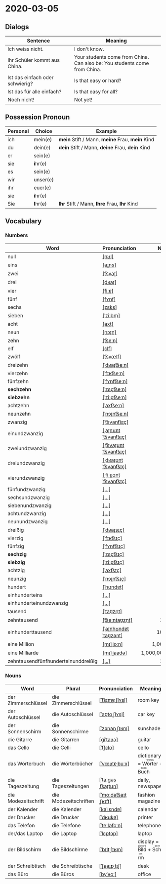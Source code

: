 # 2020-03-05

## Dialogs

| Sentence                        | Meaning                                                                        |
| ------------------------------- | ------------------------------------------------------------------------------ |
| Ich weiss nicht.                | I don't know.                                                                  |
| Ihr Schüler kommt aus China.    | Your students come from China.<br />Can also be: You students come from China. |
| Ist das einfach oder schwierig? | Is that easy or hard?                                                          |
| Ist das für alle einfach?       | Is that easy for all?                                                          |
| Noch nicht!                     | Not yet!                                                                       |

## Possession Pronoun

| Personal | Choice     | Example                                              |
| -------- | ---------- | ---------------------------------------------------- |
| ich      | mein(e)    | **mein** Stift / Mann, **meine** Frau, **mein** Kind |
| du       | dein(e)    | **dein** Stift / Mann, **deine** Frau, **dein** Kind |
| er       | sein(e)    |                                                      |
| sie      | **i**hr(e) |                                                      |
| es       | sein(e)    |                                                      |
| wir      | unser(e)   |                                                      |
| ihr      | euer(e)    |                                                      |
| sie      | **i**hr(e) |                                                      |
| Sie      | **I**hr(e) | **Ihr** Stift / Mann, **Ihre** Frau, **Ihr** Kind    |

## Vocabulary

### Numbers

| Word                                | Pronunciation                                                                                          | Number        |
| ----------------------------------- | ------------------------------------------------------------------------------------------------------ | -------------:|
| null                                | [[nʊl]](https://cdn.duden.de/_media_/audio/ID4173911_195019401.mp3)                                    | 0             |
| eins                                | [[aɪ̯ns]](https://cdn.duden.de/_media_/audio/ID4110550_344112529.mp3)                                  | 1             |
| zwei                                | [[t͡svaɪ̯]](https://cdn.duden.de/_media_/audio/ID4115217_127924941.mp3)                                | 2             |
| drei                                | [[dʁaɪ̯]](https://cdn.duden.de/_media_/audio/ID4111414_101312266.mp3)                                  | 3             |
| vier                                | [[fiːɐ̯]](https://cdn.duden.de/_media_/audio/ID4109083_141481043.mp3)                                  | 4             |
| fünf                                | [[fʏnf]](https://cdn.duden.de/_media_/audio/ID4106886_502614935.mp3)                                   | 5             |
| sechs                               | [[zɛks]](https://cdn.duden.de/_media_/audio/ID4106490_161577247.mp3)                                   | 6             |
| sieben                              | [[ˈziːbm̩]](https://cdn.duden.de/_media_/audio/ID4109274_285376681.mp3)                                | 7             |
| acht                                | [[axt]](https://cdn.duden.de/_media_/audio/ID4109119_303027453.mp3)                                    | 8             |
| neun                                | [[nɔɪ̯n]](https://cdn.duden.de/_media_/audio/ID4110239_268612089.mp3)                                  | 9             |
| zehn                                | [[t͡seːn]](https://cdn.duden.de/_media_/audio/ID4110750_123613275.mp3)                                 | 10            |
| elf                                 | [[ɛlf]](https://cdn.duden.de/_media_/audio/ID4139383_387497936.mp3)                                    | 11            |
| zwölf                               | [[t͡svœlf]](https://cdn.duden.de/_media_/audio/ID4119295_344685787.mp3)                                | 12            |
| dreizehn                            | [[ˈdʁaɪ̯t͡seːn]](https://cdn.duden.de/_media_/audio/ID4137086_116286710.mp3)                           | 13            |
| vierzehn                            | [[ˈfɪʁt͡seːn]](https://cdn.duden.de/_media_/audio/ID4106777_231383551.mp3)                             | 14            |
| fünfzehn                            | [[ˈfʏnft͡seːn]](https://upload.wikimedia.org/wikipedia/commons/8/87/De-f%C3%BCnfzehn.ogg)              | 15            |
| **sechzehn**                        | [[ˈzɛçt͡seːn]](https://cdn.duden.de/_media_/audio/ID4113740_24587710.mp3)                              | 16            |
| **siebzehn**                        | [[ˈziːpt͡seːn]](https://upload.wikimedia.org/wikipedia/commons/e/ed/De-siebzehn.ogg)                   | 17            |
| achtzehn                            | [[ˈaxt͡seːn]](https://upload.wikimedia.org/wikipedia/commons/e/ef/De-achtzehn.ogg)                     | 18            |
| neunzehn                            | [[ˈnɔɪ̯nt͡seːn]](https://upload.wikimedia.org/wikipedia/commons/0/0a/De-neunzehn.ogg)                  | 19            |
| zwanzig                             | [[ˈt͡svant͡sɪç]](https://cdn.duden.de/_media_/audio/ID4134754_379376548.mp3)                           | 20            |
| einundzwanzig                       | [[ˌaɪ̯nʊntˈt͡svant͡sɪç]](https://upload.wikimedia.org/wikipedia/commons/6/63/De-einundzwanzig.ogg)     | 21            |
| zweiundzwanzig                      | [[ˌt͡svaɪ̯ʊntˈt͡svant͡sɪç]](https://upload.wikimedia.org/wikipedia/commons/b/b8/De-zweiundzwanzig.ogg) | 22            |
| dreiundzwanzig                      | [[ˌdʁaɪ̯ʊntˈt͡svant͡sɪç]](https://upload.wikimedia.org/wikipedia/commons/f/fa/De-dreiundzwanzig.ogg)   | 23            |
| vierundzwanzig                      | [[ˌfiːɐ̯ʊntˈt͡svant͡sɪç]](https://upload.wikimedia.org/wikipedia/commons/1/15/De-vierundzwanzig.ogg)   | 24            |
| fünfundzwanzig                      | [[…]](https://soundoftext.nyc3.digitaloceanspaces.com/3fd1ce10-f79d-11e7-b289-2f4fa9c8406d.mp3)        | 25            |
| sechsundzwanzig                     | [[…]](https://soundoftext.nyc3.digitaloceanspaces.com/47eab620-f79d-11e7-b289-2f4fa9c8406d.mp3)        | 26            |
| siebenundzwanzig                    | [[…]](https://soundoftext.nyc3.digitaloceanspaces.com/4ee5d220-f79d-11e7-b289-2f4fa9c8406d.mp3)        | 27            |
| achtundzwanzig                      | [[…]](https://soundoftext.nyc3.digitaloceanspaces.com/53ac81f0-f79d-11e7-b289-2f4fa9c8406d.mp3)        | 28            |
| neunundzwanzig                      | [[…]](https://soundoftext.nyc3.digitaloceanspaces.com/58b62e30-f79d-11e7-b289-2f4fa9c8406d.mp3)        | 29            |
| dreißig                             | [[ˈdʁaɪ̯sɪç]](https://cdn.duden.de/_media_/audio/ID4112333_204022493.mp3)                              | 30            |
| vierzig                             | [[ˈfɪʁt͡sɪç]](https://cdn.duden.de/_media_/audio/ID4111701_11066238.mp3)                               | 40            |
| fünfzig                             | [[ˈfʏnft͡sɪç]](https://cdn.duden.de/_media_/audio/ID6286421_470262616.mp3)                             | 50            |
| **sechzig**                         | [[ˈzɛçt͡sɪç]](https://cdn.duden.de/_media_/audio/ID4113518_450420026.mp3)                              | 60            |
| **siebzig**                         | [[ˈziːpt͡sɪç]](https://cdn.duden.de/_media_/audio/ID4111674_442700446.mp3)                             | 70            |
| achtzig                             | [[ˈaxt͡sɪç]](https://cdn.duden.de/_media_/audio/ID4110330_481931084.mp3)                               | 80            |
| neunzig                             | [[ˈnɔɪ̯nt͡sɪç]](https://cdn.duden.de/_media_/audio/ID4116275_242842897.mp3)                            | 90            |
| hundert                             | [[ˈhʊndɐt]](https://cdn.duden.de/_media_/audio/ID4112136_193338915.mp3)                                | 100           |
| einhunderteins                      | [[…]](https://upload.wikimedia.org/wikipedia/commons/1/17/De-einhunderteins.ogg)                       | 101           |
| einhunderteinundzwanzig             | [[…]](https://soundoftext.nyc3.digitaloceanspaces.com/1e6c56f0-5f15-11ea-a916-9d0df1ae6773.mp3)        | 121           |
| tausend                             | [[ˈtaʊ̯zn̩t]](https://cdn.duden.de/_media_/audio/ID4110309_227764237.mp3)                              | 1,000         |
| zehntausend                         | [[t͡seːntaʊ̯zn̩t]](https://sounds.pons.com/audio_tts/de/Tdeen726072)                                   | 10,000        |
| einhunderttausend                   | [[ˈaɪ̯nhʊndɐtˈtaʊ̯zənt]](https://upload.wikimedia.org/wikipedia/commons/d/db/De-einhunderttausend.ogg) | 100,000       |
| eine Million                        | [[mɪˈli̯oːn]](https://cdn.duden.de/_media_/audio/ID4520693_103100655.mp3)                              | 1,000,000     |
| eine Milliarde                      | [[mɪˈli̯aʁdə]](https://cdn.duden.de/_media_/audio/ID4107833_322381313.mp3)                             | 1,000,000,000 |
| zehntausendfünfhunderteinunddreißig | [[...]](https://soundoftext.nyc3.digitaloceanspaces.com/1e6c56f0-5f15-11ea-a916-9d0df1ae6773.mp3)      | 10,531        |

### Nouns

| Word                | Plural                | Pronunciation                                                                                             | Meaning                                                                          |
| ------------------- | --------------------- | --------------------------------------------------------------------------------------------------------- | -------------------------------------------------------------------------------- |
| der Zimmerschlüssel | die Zimmerschlüssel   | [[ˈt͡sɪmɐˌʃlʏsl̩]](https://upload.wikimedia.org/wikipedia/commons/b/b1/De-Zimmerschl%C3%BCssel.ogg)       | room key                                                                         |
| der Autoschlüssel   | die Autoschlüssel     | [[ˈaʊ̯toˌʃlʏsl̩]](https://upload.wikimedia.org/wikipedia/commons/6/67/De-Autoschl%C3%BCssel.ogg)          | car key                                                                          |
| der Sonnenschirm    | die Sonnenschirme     | [[ˈzɔnənˌʃɪʁm]](https://upload.wikimedia.org/wikipedia/commons/b/bb/De-Sonnenschirm.ogg)                  | sunshade                                                                         |
| die Gitarre         | die Gitarren          | [[ɡiˈtaʁə]](https://cdn.duden.de/_media_/audio/ID4110296_300517409.mp3)                                   | guitar                                                                           |
| das Cello           | die Celli             | [[ˈt͡ʃɛlo]](https://cdn.duden.de/_media_/audio/ID4107478_96910555.mp3)                                    | cello                                                                            |
| das Wörterbuch      | die Wörterbücher      | [[ˈvœʁtɐˌbuːx]](https://cdn.duden.de/_media_/audio/ID4120518_291392258.mp3)                               | dictionary = <ruby>Wörter<rt>words</rt></ruby> + <ruby>Buch<rt>book</rt></ruby>  |
| die Tageszeitung    | die Tageszeitungen    | [[ˈtaːɡəsˌt͡saɪ̯tʊŋ]](https://cdn.duden.de/_media_/audio/ID4114882_333999806.mp3)                         | daily, newspaper                                                                 |
| die Modezeitschrift | die Modezeitschriften | [[ˈmoːdət͡saɪ̯tˌʃʁɪft]](https://sounds.pons.com/sounds/6/de/dd/dd75e3b298877ca43969ef796f8db9cb.8.90.mp3) | fashion magazine                                                                 |
| der Kalender        | die Kalender          | [[kaˈlɛndɐ]](https://cdn.duden.de/_media_/audio/ID4116117_181416645.mp3)                                  | calendar                                                                         |
| der Drucker         | die Drucker           | [[ˈdʁʊkɐ]](https://cdn.duden.de/_media_/audio/ID4112206_186142150.mp3)                                    | printer                                                                          |
| das Telefon         | die Telefone          | [[ˈteːləfoːn]](https://cdn.duden.de/_media_/audio/ID4109631_148725803.mp3)                                | telephone                                                                        |
| der/das Laptop      | die Laptop            | [[ˈlɛptɔp]](https://cdn.duden.de/_media_/audio/ID4111166_225691576.mp3)                                   | laptop                                                                           |
| der Bildschirm      | die Bildschirme       | [[ˈbɪltˌʃɪʁm]](https://cdn.duden.de/_media_/audio/ID4107031_279594150.mp3)                                | display = <ruby>Bild<rt>picture</rt></ruby> + <ruby>Schirm<rt>screen</rt></ruby> |
| der Schreibtisch    | die Schreibtische     | [[ˈʃʁaɪ̯pˌtɪʃ]](https://cdn.duden.de/_media_/audio/ID4116222_27440411.mp3)                                | desk                                                                             |
| das Büro            | die Büros             | [[byˈʁoː]](https://upload.wikimedia.org/wikipedia/commons/e/ef/De-B%C3%BCro.ogg)                          | office                                                                           |
